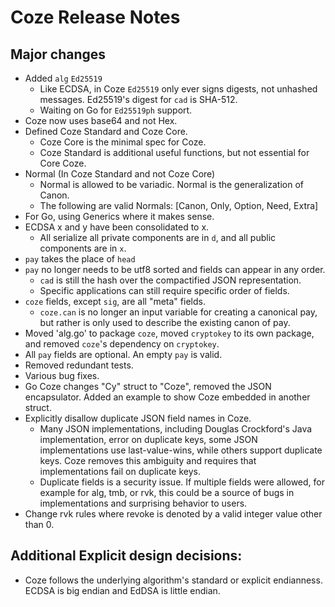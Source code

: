 # Coze Release Notes
## Major changes

- Added `alg` `Ed25519`
	- Like ECDSA, in Coze `Ed25519` only ever signs digests, not unhashed messages.
	Ed25519's digest for `cad` is SHA-512.  
	- Waiting on Go for `Ed25519ph` support. 
- Coze now uses base64 and not Hex.
- Defined Coze Standard and Coze Core.
	- Coze Core is the minimal spec for Coze.  
	- Coze Standard is additional useful functions, but not essential for Core Coze.
- Normal (In Coze Standard and not Coze Core)
	- Normal is allowed to be variadic.  Normal is the generalization of Canon.  
	- The following are valid Normals:  [Canon, Only, Option, Need, Extra]
- For Go, using Generics where it makes sense.
- ECDSA x and y have been consolidated to x. 
	- All serialize all private components are in `d`, and all public components are in `x`. 
- `pay` takes the place of `head`
- `pay` no longer needs to be utf8 sorted and fields can appear in any order.
	- `cad` is still the hash over the compactified JSON representation.  
	- Specific applications can still require specific order of fields. 
- `coze` fields, except `sig`, are all "meta" fields.  
	- `coze.can` is no longer an input variable for creating a canonical pay, but
		rather is only used to describe the existing canon of pay.  
- Moved 'alg.go' to package `coze`, moved `cryptokey` to its own package, and
		removed `coze`'s dependency on `cryptokey`.  
- All `pay` fields are optional.  An empty `pay` is valid.  
- Removed redundant tests.
- Various bug fixes.
- Go Coze changes "Cy" struct to "Coze", removed the JSON encapsulator. Added an
		example to show Coze embedded in another struct.  
- Explicitly disallow duplicate JSON field names in Coze.  
	- Many JSON implementations, including Douglas Crockford's Java
		implementation, error on duplicate keys, some JSON implementations use
		last-value-wins, while others support duplicate keys.  Coze removes this
		ambiguity and requires that implementations fail on duplicate keys.  
	- Duplicate fields is a security issue.  If multiple fields were allowed, for
		example for alg, tmb, or rvk, this could be a source of bugs in
		implementations and surprising behavior to users.
- Change rvk rules where revoke is denoted by a valid integer value other than
  0.  

## Additional Explicit design decisions:
- Coze follows the underlying algorithm's standard or explicit endianness.
  ECDSA is big endian and EdDSA is little endian.  


